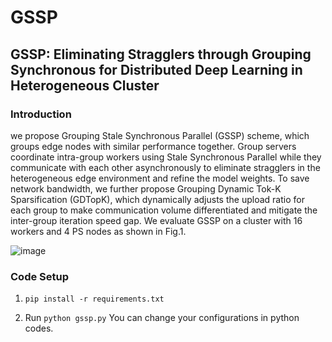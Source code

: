 # GSSP


## GSSP: Eliminating Stragglers through Grouping Synchronous for Distributed Deep Learning in Heterogeneous Cluster

### Introduction
we propose Grouping Stale Synchronous Parallel (GSSP) scheme, which groups edge nodes with similar performance together. Group servers coordinate intra-group workers using Stale Synchronous Parallel while they communicate with each other asynchronously to eliminate stragglers in the heterogeneous edge environment and refine the model weights. To save network bandwidth, we further propose Grouping Dynamic Tok-K Sparsification (GDTopK), which dynamically adjusts the upload ratio for each group to make communication volume differentiated and mitigate the inter-group iteration speed gap. We evaluate GSSP on a cluster with 16 workers and 4 PS nodes as shown in Fig.1.

![image](https://github.com/guizhiyi/GSSP/blob/main/imgs/fig1.001.jpeg)

### Code Setup
1. `pip install -r requirements.txt`

2. Run `python gssp.py`
   You can change your configurations in python codes.

